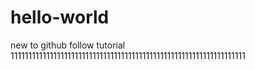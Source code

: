 # hello-world
new to github
follow tutorial
111111111111111111111111111111111111111111111111111111111111111111
